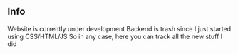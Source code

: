 ## Info
Website is currently under development
Backend is trash since I just started using CSS/HTML/JS
So in any case, here you can track all the new stuff I did

